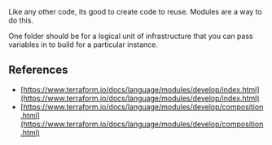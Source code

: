 Like any other code, its good to create code to reuse.  Modules are a way to do this.

One folder should be for a logical unit of infrastructure that you can pass variables in to build for a particular instance.

## References

* [https://www.terraform.io/docs/language/modules/develop/index.html](https://www.terraform.io/docs/language/modules/develop/index.html)  
* [https://www.terraform.io/docs/language/modules/develop/composition.html](https://www.terraform.io/docs/language/modules/develop/composition.html)

